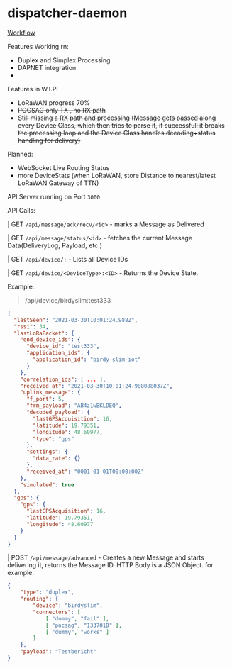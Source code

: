# dispatcher-daemon

[Workflow](https://smartpager.network/Basisfunctionaliteit%20SmartpagerNetwork.pdf)

Features Working rn:
- Duplex and Simplex Processing
- DAPNET integration
- 
Features in W.I.P:
- LoRaWAN progress 70%
- ~~POCSAG only TX , no RX path~~
- ~~Still missing a RX path and processing (Message gets passed along every Device Class, which then tries to parse it, if successfull it breaks the processing loop and the Device Class handles decoding+status handling for delivery)~~

Planned:
- WebSocket Live Routing Status
- more DeviceStats (when LoRaWAN, store Distance to nearest/latest LoRaWAN Gateway of TTN)




API Server running on Port `3000`

API Calls:

| GET `/api/message/ack/recv/<id>` - marks a Message as Delivered

| GET `/api/message/status/<id>` - fetches the current Message Data(DeliveryLog, Payload, etc.)

| GET `/api/device/:` - Lists all Device IDs

| GET `/api/device/<DeviceType>:<ID>` - Returns the Device State.

Example:
> /api/device/birdyslim:test333
```json
{
  "lastSeen": "2021-03-30T10:01:24.988Z",
  "rssi": 34,
  "lastLoRaPacket": {
    "end_device_ids": {
      "device_id": "test333",
      "application_ids": {
        "application_id": "birdy-slim-iot"
      }
    },
    "correlation_ids": [ ... ],
    "received_at": "2021-03-30T10:01:24.988088037Z",
    "uplink_message": {
      "f_port": 5,
      "frm_payload": "AB4z1wBKLDEQ",
      "decoded_payload": {
        "lastGPSAcquisition": 16,
        "latitude": 19.79351,
        "longitude": 48.60977,
        "type": "gps"
      },
      "settings": {
        "data_rate": {}
      },
      "received_at": "0001-01-01T00:00:00Z"
    },
    "simulated": true
  },
  "gps": {
    "gps": {
      "lastGPSAcquisition": 16,
      "latitude": 19.79351,
      "longitude": 48.60977
    }
  }
}
```

| POST `/api/message/advanced` - Creates a new Message and starts delivering it, returns the Message ID. HTTP Body is a JSON Object. for example:
```json
{
    "type": "duplex",
    "routing": {
        "device": "birdyslim",
        "connectors": [
            [ "dummy", "fail" ],
            [ "pocsag", "133701D" ],
            [ "dummy", "works" ]
        ]
    },
    "payload": "Testbericht"
}
```
